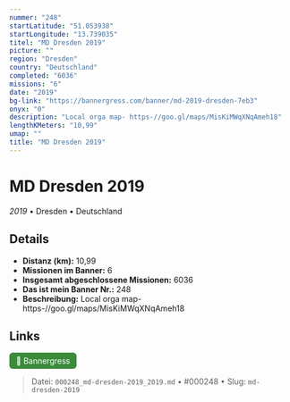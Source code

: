```yaml
---
nummer: "248"
startLatitude: "51.053938"
startLongitude: "13.739035"
titel: "MD Dresden 2019"
picture: ""
region: "Dresden"
country: "Deutschland"
completed: "6036"
missions: "6"
date: "2019"
bg-link: "https://bannergress.com/banner/md-2019-dresden-7eb3"
onyx: "0"
description: "Local orga map- https-//goo.gl/maps/MisKiMWqXNqAmeh18"
lengthKMeters: "10,99"
umap: ""
title: "MD Dresden 2019"
---
```

# MD Dresden 2019

*2019* • Dresden • Deutschland



## Details
- **Distanz (km):** 10,99
- **Missionen im Banner:** 6
- **Insgesamt abgeschlossene Missionen:** 6036
- **Das ist mein Banner Nr.:** 248
- **Beschreibung:** Local orga map- https-//goo.gl/maps/MisKiMWqXNqAmeh18


## Links
<div style="margin-top: 0.5em;">
<a href="https://bannergress.com/banner/md-2019-dresden-7eb3" target="_blank" style="display:inline-block;margin-right:8px;padding:6px 12px;background-color:#3c8b3c;color:white;text-decoration:none;border-radius:6px;">🔗 Bannergress</a>

</div>


> Datei: `000248_md-dresden-2019_2019.md` • #000248 • Slug: `md-dresden-2019`
